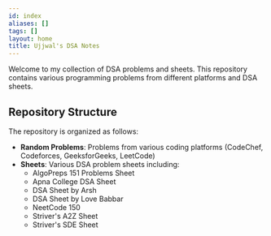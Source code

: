 ```yaml
---
id: index
aliases: []
tags: []
layout: home
title: Ujjwal's DSA Notes
---
```


Welcome to my collection of DSA problems and sheets. This repository contains
various programming problems from different platforms and DSA sheets.

## Repository Structure

The repository is organized as follows:

- **Random Problems**: Problems from various coding platforms (CodeChef, Codeforces,
  GeeksforGeeks, LeetCode)
- **Sheets**: Various DSA problem sheets including:
  - AlgoPreps 151 Problems Sheet
  - Apna College DSA Sheet
  - DSA Sheet by Arsh
  - DSA Sheet by Love Babbar
  - NeetCode 150
  - Striver's A2Z Sheet
  - Striver's SDE Sheet
